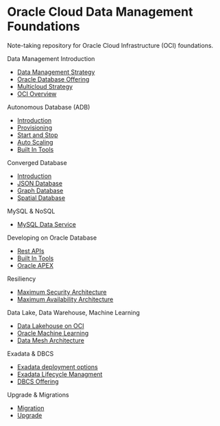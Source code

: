 # Oracle Cloud Data Management Foundations

Note-taking repository for Oracle Cloud Infrastructure (OCI) foundations.

Data Management Introduction

- [Data Management Strategy](./docs/data_management.md)
- [Oracle Database Offering](./docs/database_offering.md)
- [Multicloud Strategy](./docs/multi_cloud.md)
- [OCI Overview](./docs/oci_overview.md)

Autonomous Database (ADB)

- [Introduction](./docs/adb_introduction.md)
- [Provisioning](./docs/adb_provisioning.md)
- [Start and Stop](./docs/adb_start_and_stop.md)
- [Auto Scaling](./docs/adb_auto_scaling.md)
- [Built In Tools](./docs/adb_tools.md)

Converged Database 

- [Introduction](./docs/converged_database.md)
- [JSON Database](./docs/json_database.md)
- [Graph Database](./docs/graph_database.md)
- [Spatial Database](./docs/spatial_database.md)

MySQL & NoSQL

- [MySQL Data Service](./docs/mysql_data_service.md)

Developing on Oracle Database

- [Rest APIs](./docs/rest_apis.md)
- [Built In Tools](./docs/adb_tools.md)
- [Oracle APEX](./docs/apex.md)

Resiliency

- [Maximum Security Architecture](./docs/maximum_security.md)
- [Maximum Availability Architecture](./docs/maximum_availability.md)

Data Lake, Data Warehouse, Machine Learning

- [Data Lakehouse on OCI](./docs/data_lakehouse.md)
- [Oracle Machine Learning](./docs/machine_learning.md)
- [Data Mesh Architecture](./docs/data_mesh.md)

Exadata & DBCS

- [Exadata deployment options](./docs/exadata_deployment.md)
- [Exadata Lifecycle Managment](./docs/exadata_lifecycle.md)
- [DBCS Offering](./docs/dbcs_offering.md)

Upgrade & Migrations

- [Migration](./docs/migration.md)
- [Upgrade](./docs/upgrade.md)
